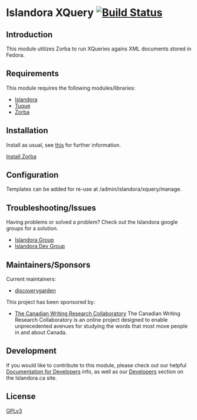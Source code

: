 # Islandora XQuery [![Build Status](https://travis-ci.org/discoverygarden/islandora_xquery.png?branch=7.x)](https://travis-ci.org/discoverygarden/islandora_xquery)

## Introduction

This module utilizes Zorba to run XQueries agains XML documents stored in Fedora.

## Requirements

This module requires the following modules/libraries:

* [Islandora](https://github.com/islandora/islandora)
* [Tuque](https://github.com/islandora/tuque)
* [Zorba](http://www.zorba.io/home)

## Installation

Install as usual, see [this](https://drupal.org/documentation/install/modules-themes/modules-7) for further information.

[Install Zorba](http://www.zorba.io/download)

## Configuration

Templates can be added for re-use at /admin/islandora/xquery/manage.

## Troubleshooting/Issues

Having problems or solved a problem? Check out the Islandora google groups for a solution.

* [Islandora Group](https://groups.google.com/forum/?hl=en&fromgroups#!forum/islandora)
* [Islandora Dev Group](https://groups.google.com/forum/?hl=en&fromgroups#!forum/islandora-dev)

## Maintainers/Sponsors
Current maintainers:

* [discoverygarden](https://github.com/discoverygarden)

This project has been sponsored by:

* [The Canadian Writing Research Collaboratory](http://www.cwrc.ca/en/)
The Canadian Writing Research Collaboratory is an online project designed to
enable unprecedented avenues for studying the words that most move people in and
about Canada.

## Development

If you would like to contribute to this module, please check out our helpful
[Documentation for Developers](https://github.com/Islandora/islandora/wiki#wiki-documentation-for-developers)
info, as well as our [Developers](http://islandora.ca/developers) section on the Islandora.ca site.

## License

[GPLv3](http://www.gnu.org/licenses/gpl-3.0.txt)
